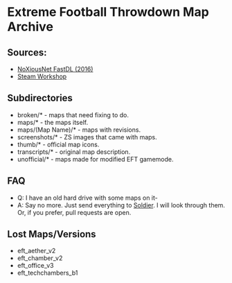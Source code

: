 # Extreme Football Throwdown Map Archive

## Sources:
- [NoXiousNet FastDL (2016)](https://web.archive.org/web/20160731095908/http://heavy.noxiousnet.com/downloadurl/maps/)
- [Steam Workshop](https://steamcommunity.com/app/4000/workshop/)

## Subdirectories
- broken/* - maps that need fixing to do.
- maps/* - the maps itself.
- maps/(Map Name)/* - maps with revisions.
- screenshots/* - ZS images that came with maps.
- thumb/* - official map icons.
- transcripts/* - original map description.
- unofficial/* - maps made for modified EFT gamemode.

## FAQ
- Q: I have an old hard drive with some maps on it-
- A: Say no more. Just send everything to [Soldier](https://discord.com/users/414261058472116225). I will look through them. Or, if you prefer, pull requests are open.

## Lost Maps/Versions
- eft_aether_v2
- eft_chamber_v2
- eft_office_v3
- eft_techchambers_b1
